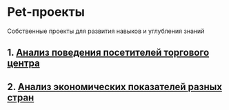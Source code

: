 # Pet-проекты

Собственные проекты для развития навыков и углубления знаний

## 1. [Анализ поведения посетителей торгового центра](https://github.com/serkosil/pet_projects/tree/e030c686670223a240d7794c3e1132da697e4a43/Analysis%20shopping%20mall%20visitors)

## 2. [Анализ экономических показателей разных стран](https://github.com/serkosil/pet_projects/tree/e030c686670223a240d7794c3e1132da697e4a43/Analysis%20shopping%20mall%20visitors)
